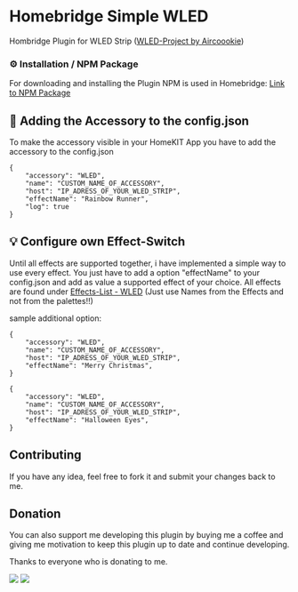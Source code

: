 # Homebridge Simple WLED

Hombridge Plugin for WLED Strip ([WLED-Project by Aircoookie](https://github.com/Aircoookie/WLED))

### ⚙️ Installation / NPM Package
For downloading and installing the Plugin NPM is used in Homebridge: [Link to NPM Package](https://www.npmjs.com/package/homebridge-simple-wled)

## 🔨 Adding the Accessory to the config.json
To make the accessory visible in your HomeKIT App you have to add the accessory to the config.json

```
{
    "accessory": "WLED",
    "name": "CUSTOM_NAME_OF_ACCESSORY",
    "host": "IP_ADRESS_OF_YOUR_WLED_STRIP",
    "effectName": "Rainbow Runner",
    "log": true
}
```

## 💡 Configure own Effect-Switch
Until all effects are supported together, i have implemented a simple way to use every effect.
You just have to add a option "effectName" to your config.json and add as value a supported effect of your choice.
All effects are found under [Effects-List - WLED](https://github.com/Aircoookie/WLED/wiki/List-of-effects-and-palettes)
(Just use Names from the Effects and not from the palettes!!)

sample additional option:

```
{
    "accessory": "WLED",
    "name": "CUSTOM_NAME_OF_ACCESSORY",
    "host": "IP_ADRESS_OF_YOUR_WLED_STRIP",
    "effectName": "Merry Christmas",
}
```


```
{
    "accessory": "WLED",
    "name": "CUSTOM_NAME_OF_ACCESSORY",
    "host": "IP_ADRESS_OF_YOUR_WLED_STRIP",
    "effectName": "Halloween Eyes",
}
```

## Contributing
If you have any idea, feel free to fork it and submit your changes back to me.

## Donation
You can also support me developing this plugin by buying me a coffee and giving me motivation to keep this plugin up to date and continue developing.

Thanks to everyone who is donating to me.

[![](https://www.paypalobjects.com/en_US/i/btn/btn_donateCC_LG.gif)](https://www.paypal.com/cgi-bin/webscr?cmd=_s-xclick&hosted_button_id=98XBPRTNF8BSC)
[![](https://jstrauss.at/media/buy_me_a_coffee.png)](https://www.buymeacoffee.com/jstrausd)

